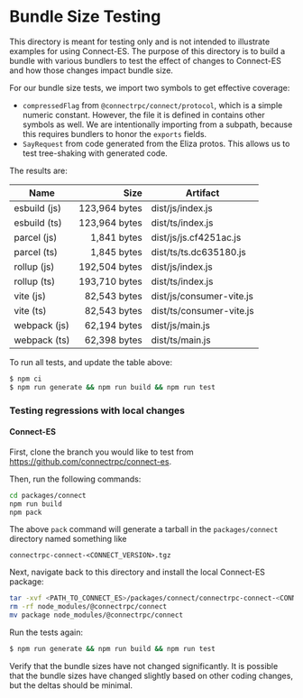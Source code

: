 Bundle Size Testing
========================================

This directory is meant for testing only and is not intended to illustrate examples for
using Connect-ES. The purpose of this directory is to build a bundle with various bundlers
to test the effect of changes to Connect-ES and how those changes impact bundle size.

For our bundle size tests, we import two symbols to get effective coverage:

* `compressedFlag` from `@connectrpc/connect/protocol`, which is a simple numeric constant. However, the file it is 
defined in contains other symbols as well. We are intentionally importing from a subpath, because this requires bundlers
to honor the `exports` fields.
* `SayRequest` from code generated from the Eliza protos. This allows us to test tree-shaking with generated code.

The results are:

<!--- RESULTS-START -->
| Name | Size | Artifact |
|------|-----:|----------|
| esbuild (js) | 123,964 bytes | dist/js/index.js |
| esbuild (ts) | 123,964 bytes | dist/ts/index.js |
| parcel (js) | 1,841 bytes | dist/js/js.cf4251ac.js |
| parcel (ts) | 1,845 bytes | dist/ts/ts.dc635180.js |
| rollup (js) | 192,504 bytes | dist/js/index.js |
| rollup (ts) | 193,710 bytes | dist/ts/index.js |
| vite (js) | 82,543 bytes | dist/js/consumer-vite.js |
| vite (ts) | 82,543 bytes | dist/ts/consumer-vite.js |
| webpack (js) | 62,194 bytes | dist/js/main.js |
| webpack (ts) | 62,398 bytes | dist/ts/main.js |
<!--- RESULTS-END -->

To run all tests, and update the table above:

```bash
$ npm ci
$ npm run generate && npm run build && npm run test
```

### Testing regressions with local changes

#### Connect-ES

First, clone the branch you would like to test from https://github.com/connectrpc/connect-es.

Then, run the following commands:

```bash
cd packages/connect
npm run build
npm pack
```

The above `pack` command will generate a tarball in the `packages/connect` directory named something like

```
connectrpc-connect-<CONNECT_VERSION>.tgz
```

Next, navigate back to this directory and install the local Connect-ES package:

```bash
tar -xvf <PATH_TO_CONNECT_ES>/packages/connect/connectrpc-connect-<CONNECT_VERSION>.tgz
rm -rf node_modules/@connectrpc/connect
mv package node_modules/@connectrpc/connect
```

Run the tests again:

```bash
$ npm run generate && npm run build && npm run test
```

Verify that the bundle sizes have not changed significantly. It is possible that the bundle sizes have changed slightly
based on other coding changes, but the deltas should be minimal.
